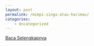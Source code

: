 ```yaml
---
layout: post
permalink: /mimpi-singa-atau-harimau/
categories:
    - Uncategorized
---
```


[Baca Selengkapnya](/08)